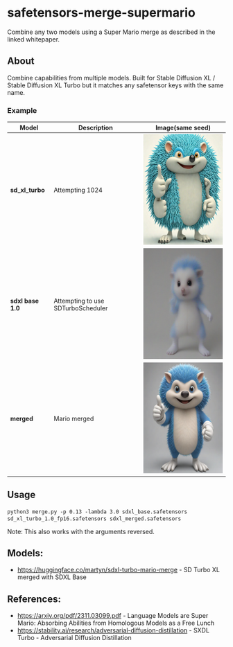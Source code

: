# safetensors-merge-supermario

Combine any two models using a Super Mario merge as described in the linked whitepaper.

## About

Combine capabilities from multiple models. Built for Stable Diffusion XL / Stable Diffusion XL Turbo but it matches any safetensor keys with the same name.

### Example

| **Model** | **Description** | **Image**(same seed) |
|-----------|-----------------|-----------|
| **sd_xl_turbo** | Attempting 1024 | <img src="assets/before_xl_turbo.png" alt="SDXL turbo attempting to render at 1024" width="256" height="256"> |
| **sdxl base 1.0** | Attempting to use SDTurboScheduler | <img src="assets/before_xl.png" alt="SDXL attempting to use SDTurboScheduler" width="256" height="256"> |
| **merged** | Mario merged | <img src="assets/after.png" alt="Merged model successfully rendering 1024" width="256" height="256"> |

## Usage

```
python3 merge.py -p 0.13 -lambda 3.0 sdxl_base.safetensors sd_xl_turbo_1.0_fp16.safetensors sdxl_merged.safetensors
```

Note: This also works with the arguments reversed.

## Models:

* https://huggingface.co/martyn/sdxl-turbo-mario-merge - SD Turbo XL merged with SDXL Base

## References:

* https://arxiv.org/pdf/2311.03099.pdf - Language Models are Super Mario: Absorbing Abilities from Homologous Models as a Free Lunch
* https://stability.ai/research/adversarial-diffusion-distillation - SXDL Turbo - Adversarial Diffusion Distillation
